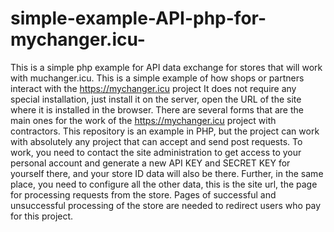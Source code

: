 # simple-example-API-php-for-mychanger.icu-
This is a simple php example for API data exchange for stores that will work with muchanger.icu.
This is a simple example of how shops or partners interact with the https://mychanger.icu project
It does not require any special installation, just install it on the server, open the URL of the site where it is installed in the browser.
There are several forms that are the main ones for the work of the https://mychanger.icu project with contractors.
This repository is an example in PHP, but the project can work with absolutely any project that can accept and send post requests.
To work, you need to contact the site administration to get access to your personal account and generate a new API KEY and SECRET KEY for yourself there, and your store ID data will also be there.
Further, in the same place, you need to configure all the other data, this is the site url, the page for processing requests from the store. Pages of successful and unsuccessful processing of the store are needed to redirect users who pay for this project.
